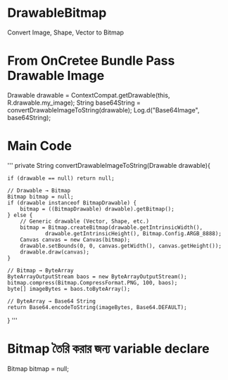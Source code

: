 # DrawableBitmap
Convert Image, Shape, Vector  to Bitmap

# From OnCretee Bundle  Pass Drawable Image 
Drawable drawable = ContextCompat.getDrawable(this, R.drawable.my_image);
String base64String = convertDrawableImageToString(drawable);
Log.d("Base64Image", base64String);





# Main Code 

'''
private String convertDrawableImageToString(Drawable drawable){

    if (drawable == null) return null;
    
    // Drawable → Bitmap
    Bitmap bitmap = null;
    if (drawable instanceof BitmapDrawable) {
        bitmap = ((BitmapDrawable) drawable).getBitmap();
    } else {
        // Generic drawable (Vector, Shape, etc.)
        bitmap = Bitmap.createBitmap(drawable.getIntrinsicWidth(),
                drawable.getIntrinsicHeight(), Bitmap.Config.ARGB_8888);
        Canvas canvas = new Canvas(bitmap);
        drawable.setBounds(0, 0, canvas.getWidth(), canvas.getHeight());
        drawable.draw(canvas);
    }

    // Bitmap → ByteArray
    ByteArrayOutputStream baos = new ByteArrayOutputStream();
    bitmap.compress(Bitmap.CompressFormat.PNG, 100, baos);
    byte[] imageBytes = baos.toByteArray();

    // ByteArray → Base64 String
    return Base64.encodeToString(imageBytes, Base64.DEFAULT);
}
'''


# Bitmap তৈরি করার জন্য variable declare

   Bitmap bitmap = null;
